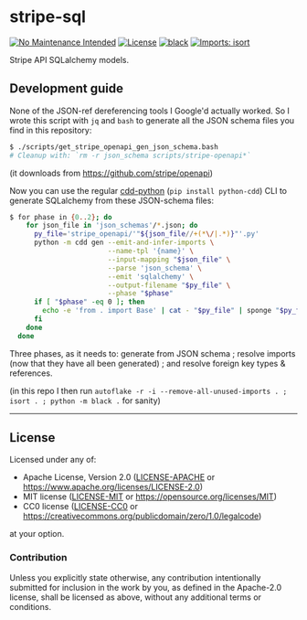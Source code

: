 stripe-sql
==========
[![No Maintenance Intended](http://unmaintained.tech/badge.svg)](http://unmaintained.tech)
[![License](https://img.shields.io/badge/license-Apache--2.0%20OR%20MIT%20OR%20CC0-blue.svg)](https://opensource.org/licenses/Apache-2.0)
[![black](https://img.shields.io/badge/code%20style-black-000000.svg)](https://github.com/psf/black)
[![Imports: isort](https://img.shields.io/badge/%20imports-isort-%231674b1?style=flat&labelColor=ef8336)](https://pycqa.github.io/isort)

Stripe API SQLalchemy models.

## Development guide

None of the JSON-ref dereferencing tools I Google'd actually worked. So I wrote this script with `jq` and `bash` to generate all the JSON schema files you find in this repository:

```sh
$ ./scripts/get_stripe_openapi_gen_json_schema.bash
# Cleanup with: `rm -r json_schema scripts/stripe-openapi*`
```

(it downloads from https://github.com/stripe/openapi)

Now you can use the regular [cdd-python](https://github.com/offscale/cdd-python) (`pip install python-cdd`) CLI to generate SQLalchemy from these JSON-schema files:
```bash
$ for phase in {0..2}; do
    for json_file in 'json_schemas'/*.json; do
      py_file='stripe_openapi/'"${json_file//+(*\/|.*)}"'.py'
      python -m cdd gen --emit-and-infer-imports \
                        --name-tpl '{name}' \
                        --input-mapping "$json_file" \
                        --parse 'json_schema' \
                        --emit 'sqlalchemy' \
                        --output-filename "$py_file" \
                        --phase "$phase"
      if [ "$phase" -eq 0 ]; then
        echo -e 'from . import Base' | cat - "$py_file" | sponge "$py_file"
      fi
    done
  done
```

Three phases, as it needs to: generate from JSON schema ; resolve imports (now that they have all been generated) ; and resolve foreign key types & references.

(in this repo I then run `autoflake -r -i --remove-all-unused-imports . ; isort . ; python -m black .` for sanity)

---

## License

Licensed under any of:

- Apache License, Version 2.0 ([LICENSE-APACHE](LICENSE-APACHE) or <https://www.apache.org/licenses/LICENSE-2.0>)
- MIT license ([LICENSE-MIT](LICENSE-MIT) or <https://opensource.org/licenses/MIT>)
- CC0 license ([LICENSE-CC0](LICENSE-CC0) or <https://creativecommons.org/publicdomain/zero/1.0/legalcode>)

at your option.

### Contribution

Unless you explicitly state otherwise, any contribution intentionally submitted
for inclusion in the work by you, as defined in the Apache-2.0 license, shall be
licensed as above, without any additional terms or conditions.
